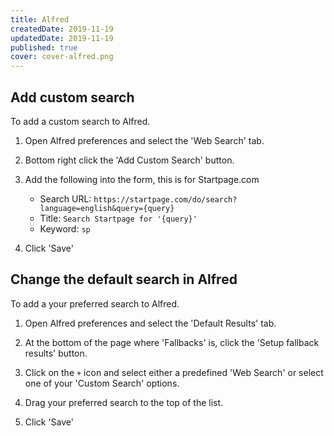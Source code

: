 ```yaml
---
title: Alfred
createdDate: 2019-11-19
updatedDate: 2019-11-19
published: true
cover: cover-alfred.png
---
```


## Add custom search

To add a custom search to Alfred.

1. Open Alfred preferences and select the 'Web Search' tab.

1. Bottom right click the 'Add Custom Search' button.

1. Add the following into the form, this is for Startpage.com

   - Search URL:
     `https://startpage.com/do/search?language=english&query={query}`
   - Title: `Search Startpage for '{query}'`
   - Keyword: `sp`

1. Click 'Save'

## Change the default search in Alfred

To add a your preferred search to Alfred.

1. Open Alfred preferences and select the 'Default Results' tab.

1. At the bottom of the page where 'Fallbacks' is, click the 'Setup
   fallback results' button.

1. Click on the `+` icon and select either a predefined 'Web Search'
   or select one of your 'Custom Search' options.

1. Drag your preferred search to the top of the list.

1. Click 'Save'
